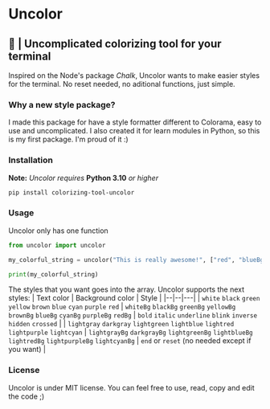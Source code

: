# Uncolor
## 🎨 | Uncomplicated colorizing tool for your terminal

Inspired on the Node's package *Chalk*, Uncolor wants to make easier styles for the terminal. No reset needed, no aditional functions, just simple.

### Why a new style package?
I made this package for have a style formatter different to Colorama, easy to use and uncomplicated. I also created it for learn modules in Python, so this is my first package. I'm proud of it :)

### Installation
**Note:** *Uncolor requires* **Python 3.10** *or higher*
```sh
pip install colorizing-tool-uncolor
```

### Usage
Uncolor only has one function
```py
from uncolor import uncolor

my_colorful_string = uncolor("This is really awesome!", ["red", "blueBg", "bold"])

print(my_colorful_string)
```

The styles that you want goes into the array. Uncolor supports the next styles:
| Text color | Background color | Style |
|--|--|---|
| `white` `black` `green` `yellow` `brown` `blue` `cyan` `purple` `red`   | `whiteBg` `blackBg` `greenBg` `yellowBg` `brownBg` `blueBg` `cyanBg` `purpleBg` `redBg` | `bold` `italic` `underline` `blink` `inverse` `hidden`  `crossed` |
| `lightgray` `darkgray` `lightgreen` `lightblue`  `lightred`  `lightpurple` `lightcyan` | `lightgrayBg` `darkgrayBg` `lightgreenBg` `lightblueBg`  `lightredBg`  `lightpurpleBg` `lightcyanBg` |  `end` or `reset` (no needed except if you want) |


### License
Uncolor is under MIT license. You can feel free to use, read, copy and edit the code ;)
